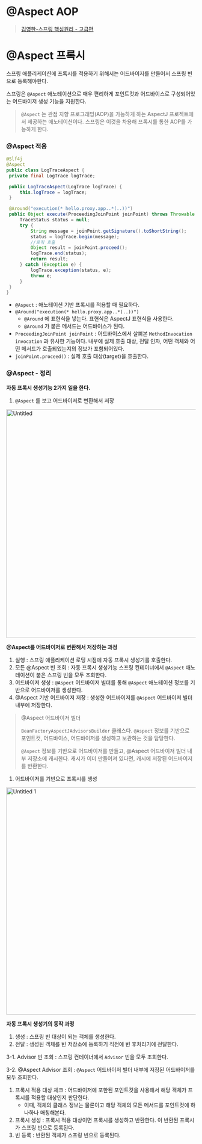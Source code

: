# @Aspect AOP

>[김영한-스프링 핵심원리 - 고급편](https://www.inflearn.com/course/%EC%8A%A4%ED%94%84%EB%A7%81-%ED%95%B5%EC%8B%AC-%EC%9B%90%EB%A6%AC-%EA%B3%A0%EA%B8%89%ED%8E%B8#)

# @Aspect 프록시

스프링 애플리케이션에 프록시를 적용하기 위해서는 어드바이저를 만들어서 스프링 빈으로 등록해야한다.

스프링은 `@Aspect` 애노테이션으로 매우 편리하게 포인트컷과 어드바이스로 구성되어있는 어드바이저 생성 기능을 지원한다.

> `@Aspect` 는 관점 지향 프로그래밍(AOP)을 가능하게 하는 AspectJ 프로젝트에서 제공하는 애노테이션이다. 스프링은 이것을 차용해 프록시를 통한 AOP를 가능하게 한다.
> 

### @Aspect 적용

```java
@Slf4j
@Aspect
public class LogTraceAspect {
 private final LogTrace logTrace;

 public LogTraceAspect(LogTrace logTrace) {
	 this.logTrace = logTrace;
 }

 @Around("execution(* hello.proxy.app..*(..))")
 public Object execute(ProceedingJoinPoint joinPoint) throws Throwable {
	 TraceStatus status = null;
	 try {
		 String message = joinPoint.getSignature().toShortString();
		 status = logTrace.begin(message);
		 //로직 호출
		 Object result = joinPoint.proceed();
		 logTrace.end(status);
		 return result;
	 } catch (Exception e) {
		 logTrace.exception(status, e);
		 throw e;
	 }
 }
}
```

- `@Aspect` : 애노테이션 기반 프록시를 적용할 때 필요하다.
- `@Around("execution(* hello.proxy.app..*(..))")`
    - `@Around` 에 표현식을 넣는다. 표현식은 AspectJ 표현식을 사용한다.
    - `@Around` 가 붙은 메서드는 어드바이스가 된다.
- `ProceedingJoinPoint joinPoint` : 어드바이스에서 살펴본 `MethodInvocation invocation` 과 유사한 기능이다. 내부에 실제 호출 대상, 전달 인자, 어떤 객체와 어떤 메서드가 호출되었는지의 정보가 포함되어있다.
- `joinPoint.proceed()` : 실제 호출 대상(target)을 호출한다.

### @Aspect - 정리

**자동 프록시 생성기능 2가지 일을 한다.**

1. `@Aspect` 를 보고 어드바이저로 변환해서 저장

<img width="608" alt="Untitled" src="https://user-images.githubusercontent.com/75190035/161196958-b58c2050-2650-44da-94e6-bde7dc689035.png">

**@Aspect를 어드바이저로 변환해서 저장하는 과정**

1. 실행 : 스프링 애플리케이션 로딩 시점에 자동 프록시 생성기를 호출한다.
2.  모든 @Aspect 빈 조회 : 자동 프록시 생성기능 스프링 컨테이너에서 `@Aspect` 애노테이션이 붙은 스프링 빈을 모두 조회한다.
3. 어드바이저 생성 : `@Aspect` 어드바이저 빌더를 통해 `@Aspect` 애노테이션 정보를 기반으로 어드바이저를 생성한다.
4. @Aspect 기반 어드바이저 저장 : 생성한 어드바이저를 `@Aspect` 어드바이저 빌더 내부에 저장한다.

> @Aspect 어드바이저 빌더
> 
> 
> `BeanFactoryAspectJAdvisorsBuilder` 클래스다. `@Aspect` 정보를 기반으로 포인트컷, 어드바이스, 어드바이저를 생성하고 보관하는 것을 담당한다.
> 
> `@Aspect` 정보를 기반으로 어드바이저를 만들고, @Aspect 어드바이저 빌더 내부 저장소에 캐시한다. 캐시가 이미 만들어져 있다면, 캐시에 저장된 어드바이저를 반환한다.
> 

1. 어드바이저를 기반으로 프록시를 생성

<img width="604" alt="Untitled 1" src="https://user-images.githubusercontent.com/75190035/161196972-95ba12f1-deb4-48d1-aa39-800c4d739558.png">

**자동 프록시 생성기의 동작 과정**

1. 생성 : 스프링 빈 대상이 되는 객체를 생성한다.
2. 전달 : 생성된 객체를 빈 저장소에 등록하기 직전에 빈 후처리기에 전달한다.

 3-1. Advisor 빈 조회 : 스프링 컨테이너에서 `Advisor` 빈을 모두 조회한다.

 3-2. @Aspect Advisor 조회 : `@Aspect` 어드바이저 빌더 내부에 저장된 어드바이저를 모두 조회한다.

1. 프록시 적용 대상 체크 : 어드바이저에 포한된 포인트컷을 사용해서 해당 객체가 프록시를 적용할 대상인지 판단한다.
    - 이때, 객체의 클래스 정보는 물론이고 해당 객체의 모든 메서드를 포인트컷에 하나하나 매칭해본다.
2. 프록시 생성 : 프록시 적용 대상이면 프록시를 생성하고 반환한다. 이 반환된 프록시가 스프링 빈으로 등록된다.
3. 빈 등록 : 반환된 객체가 스프링 빈으로 등록된다.

